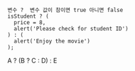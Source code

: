 ```
변수 ?  변수 값이 참이면 true 아니면 false
isStudent ? (
  price = 8,
  alert('Please check for student ID')
) : (
  alert('Enjoy the movie')
);
```

A ? (B ? C : D) : E
